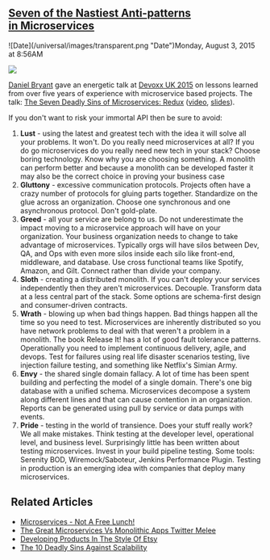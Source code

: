 ## [Seven of the Nastiest Anti-patterns in Microservices](/blog/2015/8/3/seven-of-the-nastiest-anti-patterns-in-microservices.html)

<div class="journal-entry-tag journal-entry-tag-post-title"><span class="posted-on">![Date](/universal/images/transparent.png "Date")Monday, August 3, 2015 at 8:56AM</span></div>

<div class="body">

![](https://farm1.staticflickr.com/422/19635212354_b1caec8235_m.jpg)

[Daniel Bryant](https://twitter.com/danielbryantuk) gave an energetic talk at [Devoxx UK 2015](http://www.devoxx.co.uk/) on lessons learned from over five years of experience with microservice based projects. The talk: [The Seven Deadly Sins of Microservices: Redux](http://container-solutions.com/the-seven-deadly-sins-of-microservices-redux/) ([video](https://www.parleys.com/tutorial/seven-deadly-sins-microservices), [slides](http://www.slideshare.net/dbryant_uk/devoxxuk-2015-the-seven-deadly-sins-of-microservices-full-version)).

If you don't want to risk your immortal API then be sure to avoid:

1.  **Lust** - using the latest and greatest tech with the idea it will solve all your problems. It won't. Do you really need microservices at all? If you do go microservices do you really need new tech in your stack? Choose boring technology. Know why you are choosing something. A monolith can perform better and because a monolith can be developed faster it may also be the correct choice in proving your business case 
2.  **Gluttony** - excessive communication protocols. Projects often have a crazy number of protocols for gluing parts together. Standardize on the glue across an organization. Choose one synchronous and one asynchronous protocol. Don't gold-plate.
3.  **Greed** - all your service are belong to us. Do not underestimate the impact moving to a microservice approach will have on your organization. Your business organization needs to change to take advantage of microservices. Typically orgs will have silos between Dev, QA, and Ops with even more silos inside each silo like front-end, middleware, and database. Use cross functional teams like Spotify, Amazon, and Gilt. Connect rather than divide your company. 
4.  **Sloth** - creating a distributed monolith. If you can't deploy your services independently then they aren't microservices. Decouple. Transform data at a less central part of the stack. Some options are schema-first design and consumer-driven contracts.
5.  **Wrath** - blowing up when bad things happen. Bad things happen all the time so you need to test. Microservices are inherently distributed so you have network problems to deal with that weren't a problem in a monolith. The book Release It! has a lot of good fault tolerance patterns. Operationally you need to implement continuous delivery, agile, and devops. Test for failures using real life disaster scenarios testing, live injection failure testing, and something like Netflix's Simian Army.
6.  **Envy** - the shared single domain fallacy. A lot of time has been spent building and perfecting the model of a single domain. There's one big database with a unified schema. Microservices decompose a system along different lines and that can cause contention in an organization. Reports can be generated using pull by service or data pumps with events. 
7.  **Pride** - testing in the world of transience. Does your stuff really work? We all make mistakes. Think testing at the developer level, operational level, and business level. Surprisingly little has been written about testing microservices. Invest in your build pipeline testing. Some tools: Serenity BOD, Wiremock/Saboteur, Jenkins Performance Plugin. Testing in production is an emerging idea with companies that deploy many microservices.

##  Related Articles

*   [Microservices - Not A Free Lunch!](http://highscalability.com/blog/2014/4/8/microservices-not-a-free-lunch.html)
*   [The Great Microservices Vs Monolithic Apps Twitter Melee](http://highscalability.com/blog/2014/7/28/the-great-microservices-vs-monolithic-apps-twitter-melee.html)
*   [Developing Products In The Style Of Etsy](http://highscalability.com/blog/2015/6/1/developing-products-in-the-style-of-etsy.html) 
*   [The 10 Deadly Sins Against Scalability](http://highscalability.com/blog/2013/6/10/the-10-deadly-sins-against-scalability.html)

</div>